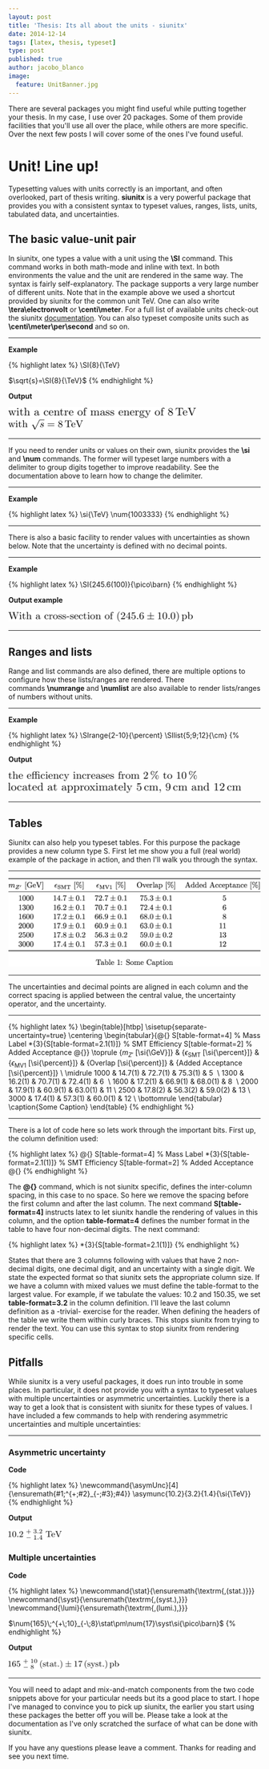 ```yaml
---
layout: post
title: 'Thesis: Its all about the units - siunitx'
date: 2014-12-14
tags: [latex, thesis, typeset]
type: post
published: true
author: jacobo_blanco
image:
  feature: UnitBanner.jpg
---
```


There are several packages you might find useful while putting together your thesis. In my case, I use over 20 packages. Some of them provide facilities that you'll use all over the place, while others are more specific. Over the next few posts I will cover some of the ones I've found useful.

# Unit! Line up!

Typesetting values with units correctly is an important, and often overlooked, part of thesis writing. **siunitx** is a very powerful package that provides you with a consistent syntax to typeset values, ranges, lists, units, tabulated data, and uncertainties.

## The basic value-unit pair

In siunitx, one types a value with a unit using the **\SI** command. This command works in both math-mode and inline with text. In both environments the value and the unit are rendered in the same way. The syntax is fairly self-explanatory. The package supports a very large number of different units. Note that in the example above we used a shortcut provided by siunitx for the common unit TeV. One can also write **\tera\electronvolt** or **\centi\meter**. For a full list of available units check-out the siunitx [documentation](http://mirror.ox.ac.uk/sites/ctan.org/macros/latex/contrib/siunitx/siunitx.pdf). You can also typeset composite units such as **\centi\meter\per\second** and so on.

------

**Example**

{% highlight latex %}
\SI{8}{\TeV}

$\sqrt{s}=\SI{8}{\TeV}$
{% endhighlight %}

**Output**

<img src="/images/Inline.png" alt="Inline example" />

<img src="/images/InEquation.png" alt="In equation example" />

------

If you need to render units or values on their own, siunitx provides the **\si** and **\num** commands. The former will typeset large numbers with a delimiter to group digits together to improve readability. See the documentation above to learn how to change the delimiter.

------

**Example**

{% highlight latex %}
\si{\TeV}
\num{1003333}
{% endhighlight %}

------

There is also a basic facility to render values with uncertainties as shown below. Note that the uncertainty is defined with no decimal points.

------

**Example**

{% highlight latex %}
\SI{245.6(100)}{\pico\barn}
{% endhighlight %}

**Output example**

<img src="/images/WithUncertainty.png" alt="Uncertainty example" />

------

## Ranges and lists

Range and list commands are also defined, there are multiple options to configure how these lists/ranges are rendered. There commands **\numrange** and **\numlist** are also available to render lists/ranges of numbers without units.

------

**Example**

{% highlight latex %}
\SIrange{2-10}{\percent}
\SIlist{5;9;12}{\cm}
{% endhighlight %}

**Output**

<img src="/images/Range.png" alt="Range of numbers" />
<img src="/images/List.png" alt="List of numbers" />

------

## Tables

Siunitx can also help you typeset tables. For this purpose the package provides a new column type S. First let me show you a full (real world) example of the package in action, and then I'll walk you through the syntax.

-----

<img src="/images/Table.png" alt="Example table">

-----

The uncertainties and decimal points are aligned in each column and the correct spacing is applied between the central value, the uncertainty operator, and the uncertainty.

-----

{% highlight latex %}
\begin{table}[htbp]
    \sisetup{separate-uncertainty=true}
    \centering
    \begin{tabular}{@{}
                    S[table-format=4] % Mass Label
                    *{3}{S[table-format=2.1(1)]} % SMT Efficiency
                    S[table-format=2] % Added Acceptance
                    @{}}
        \toprule
        {$m_{Z'}$ [\si{\GeV}]} & {$\epsilon_{\textrm{SMT}}$ [\si{\percent}]} &
        {$\epsilon_{\textrm{MV1}}$ [\si{\percent}]} &
        {Overlap [\si{\percent}]} & {Added Acceptance [\si{\percent}]} \\
        \midrule
        1000 & 14.7(1) & 72.7(1) & 75.3(1) & 5  \\
        1300 & 16.2(1) & 70.7(1) & 72.4(1) & 6  \\
        1600 & 17.2(1) & 66.9(1) & 68.0(1) & 8  \\
        2000 & 17.9(1) & 60.9(1) & 63.0(1) & 11 \\
        2500 & 17.8(2) & 56.3(2) & 59.0(2) & 13 \\
        3000 & 17.4(1) & 57.3(1) & 60.0(1) & 12 \\
        \bottomrule
    \end{tabular}
    \caption{Some Caption}
\end{table}
{% endhighlight %}

-----

There is a lot of code here so lets work through the important bits. First up, the column definition used:

{% highlight latex %}
@{}
  S[table-format=4] % Mass Label
  *{3}{S[table-format=2.1(1)]} % SMT Efficiency
  S[table-format=2] % Added Acceptance
@{}
{% endhighlight %}

The **@{}** command, which is not siunitx specific, defines the inter-column spacing, in this case to no space. So here we remove the spacing before the first column and after the last column. The next command **S[table-format=4]** instructs latex to let siunitx handle the rendering of values in this column, and the option **table-format=4** defines the number format in the table to have four non-decimal digits. The next command:

{% highlight latex %}
*{3}{S[table-format=2.1(1)]}
{% endhighlight %}

States that there are 3 columns following with values that have 2 non-decimal digits, one decimal digit, and an uncertainty with a single digit. We state the expected format so that siunitx sets the appropriate column size. If we have a column with mixed values we must define the table-format to the largest value. For example, if we tabulate the values: 10.2 and 150.35, we set **table-format=3.2** in the column definition. I'll leave the last column definition as a -trivial- exercise for the reader.
When defining the headers of the table we write them within curly braces. This stops siunitx from trying to render the text. You can use this syntax to stop siunitx from rendering specific cells.

## Pitfalls

While siunitx is a very useful packages, it does run into trouble in some places. In particular, it does not provide you with a syntax to typeset values with multiple uncertainties or asymmetric uncertainties. Luckily there is a way to get a look that is consistent with siunitx for these types of values.
I have included a few commands to help with rendering asymmetric uncertainties and multiple uncertainties:

-----

### Asymmetric uncertainty

**Code**

{% highlight latex %}
\newcommand{\asymUnc}[4]{\ensuremath{#1\;^{+\;#2}_{-\;#3}\;#4}}
\asymunc{10.2}{3.2}{1.4}{\si{\TeV}}
{% endhighlight %}

**Output**

<img src="/images/AsymUncertainty.png">

### Multiple uncertainties

**Code**

{% highlight latex %}
\newcommand{\stat}{\ensuremath{\textrm{\,(stat.)}}}
\newcommand{\syst}{\ensuremath{\textrm{\,(syst.)\,}}}
\newcommand{\lumi}{\ensuremath{\textrm{\,(lumi.)\,}}}

$\num{165}\;^{+\;10}_{-\;8}\stat\pm\num{17}\syst\si{\pico\barn}$
{% endhighlight %}

**Output**

<img src="/images/MultipleAsymmetric.png" alt="" >

-----

You will need to adapt and mix-and-match components from the two code snippets above for your particular needs but its a good place to start.
I hope I've managed to convince you to pick up siunitx, the earlier you start using these packages the better off you will be. Please take a look at the documentation as I've only scratched the surface of what can be done with siunitx.

If you have any questions please leave a comment. Thanks for reading and see you next time.

